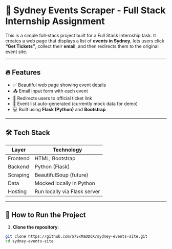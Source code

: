 # 🎉 Sydney Events Scraper - Full Stack Internship Assignment

This is a simple full-stack project built for a Full Stack Internship task. It creates a web page that displays a list of **events in Sydney**, lets users click **“Get Tickets”**, collect their **email**, and then redirects them to the original event site.

---

## 🔥 Features

- ✅ Beautiful web page showing event details
- 📤 Email input form with each event
- 🔗 Redirects users to official ticket link
- 🔄 Event list auto-generated (currently mock data for demo)
- 💻 Built using **Flask (Python)** and **Bootstrap**

---

## 🛠 Tech Stack

| Layer       | Technology     |
|-------------|----------------|
| Frontend    | HTML, Bootstrap |
| Backend     | Python (Flask) |
| Scraping    | BeautifulSoup (future) |
| Data        | Mocked locally in Python |
| Hosting     | Run locally via Flask server |

---

## 🚀 How to Run the Project

1. **Clone the repository**:

```bash
git clone https://github.com/S7SxMaDDoX/sydney-events-site.git
cd sydney-events-site
